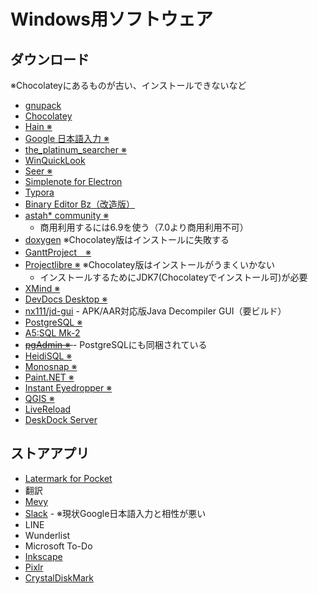 Windows用ソフトウェア
=====================

ダウンロード
------------

※Chocolateyにあるものが古い、インストールできないなど

* [gnupack](http://gnupack.osdn.jp/docs/UsersGuide.html)
* [Chocolatey](https://chocolatey.org/)
* [Hain ※](https://github.com/appetizermonster/hain)
* [Google 日本語入力 ※](https://www.google.co.jp/ime/)
* [the_platinum_searcher ※](https://github.com/monochromegane/the_platinum_searcher)
* [WinQuickLook](https://github.com/shibayan/WinQuickLook)
* [Seer ※](http://1218.io/)
* [Simplenote for Electron](https://github.com/Automattic/simplenote-electron)
* [Typora](http://www.typora.io/)
* [Binary Editor Bz（改造版）](https://github.com/devil-tamachan/binaryeditorbz)
* [astah* community ※](http://astah.change-vision.com/ja/product/astah-community.html)
    * 商用利用するには6.9を使う（7.0より商用利用不可）
* [doxygen](http://www.stack.nl/~dimitri/doxygen/index.html) ※Chocolatey版はインストールに失敗する
* [GanttProject　※](http://www.ganttproject.biz/)
* [Projectlibre ※](http://www.projectlibre.org/) ※Chocolatey版はインストールがうまくいかない
    * インストールするためにJDK7(Chocolateyでインストール可)が必要
* [XMind ※](https://jp.xmind.net/)
* [DevDocs Desktop ※](https://devdocs.egoist.moe/)
* [nx111/jd-gui](https://github.com/nx111/jd-gui) - APK/AAR対応版Java Decompiler GUI（要ビルド）
* [PostgreSQL ※](https://www.postgresql.org/)
* [A5:SQL Mk-2](http://a5m2.mmatsubara.com/)
* <s> [pgAdmin ※](https://www.pgadmin.org/) </s> - PostgreSQLにも同梱されている
* [HeidiSQL ※](https://www.heidisql.com/)
* [Monosnap ※](https://monosnap.com/welcome)
* [Paint.NET ※](http://www.getpaint.net/index.html)
* [Instant Eyedropper ※](http://instant-eyedropper.com/)
* [QGIS ※](http://qgis.org/)
* [LiveReload](http://livereload.com/)
* [DeskDock Server](http://fdmobileinventions.blogspot.jp/p/deskdock-server.html)


ストアアプリ
------------

* [Latermark for Pocket](https://twitter.com/latermarkapp)
* 翻訳
* [Mevy](http://mevy.snowcait.info/)
* [Slack](https://slack.com/) - ※現状Google日本語入力と相性が悪い
* LINE
* Wunderlist
* Microsoft To-Do
* [Inkscape](https://inkscape.org/)
* [Pixlr](https://pixlr.com/)
* [CrystalDiskMark](http://crystalmark.info/software/CrystalDiskMark/)
